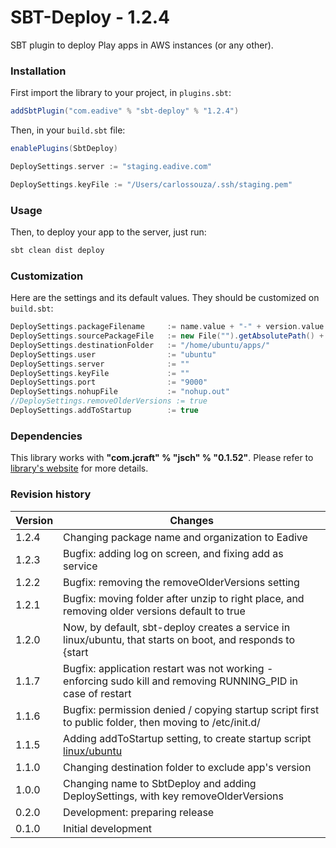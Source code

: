 SBT-Deploy - 1.2.4
==================

SBT plugin to deploy Play apps in AWS instances (or any other).

### Installation

First import the library to your project, in ```plugins.sbt```:

```scala
addSbtPlugin("com.eadive" % "sbt-deploy" % "1.2.4")
```

Then, in your ```build.sbt``` file:

```scala
enablePlugins(SbtDeploy)

DeploySettings.server := "staging.eadive.com"

DeploySettings.keyFile := "/Users/carlossouza/.ssh/staging.pem"
```

### Usage

Then, to deploy your app to the server, just run:

```scala
sbt clean dist deploy
```

### Customization

Here are the settings and its default values. They should be customized on ```build.sbt```:

```scala
DeploySettings.packageFilename     := name.value + "-" + version.value + ".zip"
DeploySettings.sourcePackageFile   := new File("").getAbsolutePath() + "/target/universal/" + name.value + "-" + version.value + ".zip"
DeploySettings.destinationFolder   := "/home/ubuntu/apps/"
DeploySettings.user                := "ubuntu"
DeploySettings.server              := ""
DeploySettings.keyFile             := ""
DeploySettings.port                := "9000"
DeploySettings.nohupFile           := "nohup.out"
//DeploySettings.removeOlderVersions := true
DeploySettings.addToStartup        := true
```

### Dependencies

This library works with **"com.jcraft" % "jsch" % "0.1.52"**. Please refer to [library's website](http://www.jcraft.com/jsch/) for more details.

### Revision history

Version | Changes
--------|--------
1.2.4 | Changing package name and organization to Eadive
1.2.3 | Bugfix: adding log on screen, and fixing add as service
1.2.2 | Bugfix: removing the removeOlderVersions setting
1.2.1 | Bugfix: moving folder after unzip to right place, and removing older versions default to true
1.2.0 | Now, by default, sbt-deploy creates a service in linux/ubuntu, that starts on boot, and responds to {start|stop|restart|status}
1.1.7 | Bugfix: application restart was not working - enforcing sudo kill and removing RUNNING_PID in case of restart
1.1.6 | Bugfix: permission denied / copying startup script first to public folder, then moving to /etc/init.d/
1.1.5 | Adding addToStartup setting, to create startup script [linux/ubuntu](http://askubuntu.com/questions/228304/how-do-i-run-a-script-at-start-up)
1.1.0 | Changing destination folder to exclude app's version
1.0.0 | Changing name to SbtDeploy and adding DeploySettings, with key removeOlderVersions
0.2.0 | Development: preparing release
0.1.0 | Initial development